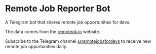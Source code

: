 # Remote Job Reporter Bot
A Telegram bot that shares remote job opportunities for devs.

The data comes from the [remoteok.io](https://remoteok.io) website.

Subscribe to the Telegram channel [@remotejobsfordevs](https://t.me/remotejobsfordevs) to receive new remote job opportunities daily.


